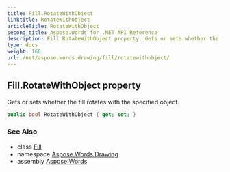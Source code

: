 ```yaml
---
title: Fill.RotateWithObject
linktitle: RotateWithObject
articleTitle: RotateWithObject
second_title: Aspose.Words for .NET API Reference
description: Fill RotateWithObject property. Gets or sets whether the fill rotates with the specified object in C#.
type: docs
weight: 160
url: /net/aspose.words.drawing/fill/rotatewithobject/
---
```

## Fill.RotateWithObject property

Gets or sets whether the fill rotates with the specified object.

```csharp
public bool RotateWithObject { get; set; }
```

### See Also

* class [Fill](../)
* namespace [Aspose.Words.Drawing](../../fill/)
* assembly [Aspose.Words](../../../)
